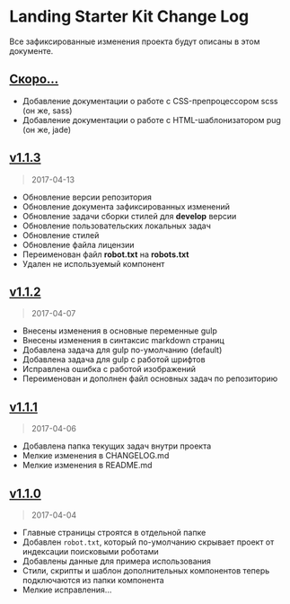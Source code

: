 # Landing Starter Kit Change Log

Все зафиксированные изменения проекта будут описаны в этом документе.

## [Скоро...][coming-soon]

* Добавление документации о работе с CSS-препроцессором scss (он же, sass)
* Добавление документации о работе с HTML-шаблонизатором pug (он же, jade)

## [v1.1.3]

> 2017-04-13

* Обновление версии репозитория
* Обновление документа зафиксированных изменений
* Обновление задачи сборки стилей для **develop** версии
* Обновление пользовательских локальных задач
* Обновление стилей
* Обновление файла лицензии
* Переименован файл **robot.txt** на **robots.txt**
* Удален не используемый компонент

## [v1.1.2]

> 2017-04-07

* Внесены изменения в основные переменные gulp
* Внесены изменения в синтаксис markdown страниц
* Добавлена задача для gulp по-умолчанию (default)
* Добавлена задача для gulp с работой шрифтов
* Исправлена ошибка с работой изображений
* Переименован и дополнен файл основных задач по репозиторию

## [v1.1.1]

> 2017-04-06

* Добавлена папка текущих задач внутри проекта
* Мелкие изменения в CHANGELOG.md
* Мелкие изменения в README.md

## [v1.1.0]

> 2017-04-04

* Главные страницы строятся в отдельной папке
* Добавлен `robot.txt`, который по-умолчанию скрывает проект от индексации поисковыми роботами
* Добавлены данные для примера использования
* Стили, скрипты и шаблон дополнительных компонентов теперь подключаются из папки компонента
* Мелкие исправления...

[coming-soon]: https://github.com/denisnovikov/landing-starter-kit/tree/develop
[v1.1.3]: https://github.com/denisnovikov/landing-starter-kit/compare/v1.1.2...v1.1.3
[v1.1.2]: https://github.com/denisnovikov/landing-starter-kit/compare/v1.1.1...v1.1.2
[v1.1.1]: https://github.com/denisnovikov/landing-starter-kit/compare/v1.1.0...v1.1.1
[v1.1.0]: https://github.com/denisnovikov/landing-starter-kit/compare/v1.0.0...v1.1.0